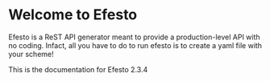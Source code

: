 # Welcome to Efesto

Efesto is a ReST API generator meant to provide a production-level API with
no coding. Infact, all you have to do to run efesto is to create a yaml file
with your scheme!

This is the documentation for Efesto 2.3.4
